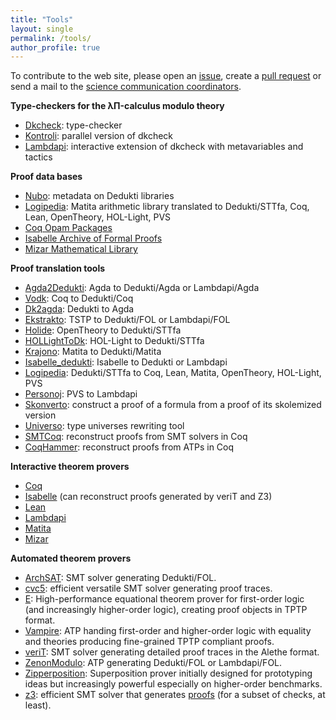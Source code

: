 ```yaml
---
title: "Tools"
layout: single
permalink: /tools/
author_profile: true
---
```


To contribute to the web site, please open an [issue](https://github.com/EuroProofNet/europroofnet.github.io/issues), create a [pull request](https://github.com/EuroProofNet/europroofnet.github.io) or send a mail to the [science communication coordinators](../contact).

**Type-checkers for the λΠ-calculus modulo theory**

- [Dkcheck](https://deducteam.github.io/): type-checker 
- [Kontroli](https://github.com/01mf02/kontroli-rs): parallel version of dkcheck
- [Lambdapi](https://github.com/Deducteam/lambdapi): interactive extension of dkcheck with metavariables and tactics

**Proof data bases**

- [Nubo](https://github.com/Deducteam/nubo): metadata on Dedukti libraries
- [Logipedia](https://github.com/Deducteam/Logipedia): Matita arithmetic library translated to Dedukti/STTfa, Coq, Lean, OpenTheory, HOL-Light, PVS
- [Coq Opam Packages](https://coq.inria.fr/opam/www/)
- [Isabelle Archive of Formal Proofs](https://www.isa-afp.org/)
- [Mizar Mathematical Library](http://mizar.org/library/)

**Proof translation tools**

- [Agda2Dedukti](https://github.com/Deducteam/Agda2Dedukti): Agda to Dedukti/Agda or Lambdapi/Agda
- [Vodk](https://github.com/Deducteam/CoqInE): Coq to Dedukti/Coq
- [Dk2agda](https://github.com/Deducteam/dk2agda): Dedukti to Agda
- [Ekstrakto](https://github.com/Deducteam/ekstrakto): TSTP to Dedukti/FOL or Lambdapi/FOL
- [Holide](https://github.com/Deducteam/Holide): OpenTheory to Dedukti/STTfa
- [HOLLightToDk](https://github.com/Deducteam/HOLLightToDk): HOL-Light to Dedukti/STTfa
- [Krajono](https://github.com/Deducteam/Krajono): Matita to Dedukti/Matita
- [Isabelle\_dedukti](https://github.com/Deducteam/isabelle_dedukti): Isabelle to Dedukti or Lambdapi
- [Logipedia](https://github.com/Deducteam/Logipedia): Dedukti/STTfa to Coq, Lean, Matita, OpenTheory, HOL-Light, PVS
- [Personoj](https://github.com/Deducteam/personoj): PVS to Lambdapi
- [Skonverto](https://github.com/Deducteam/SKonverto): construct a proof of a formula from a proof of its skolemized version
- [Universo](https://github.com/Deducteam/universo): type universes rewriting tool
- [SMTCoq](https://smtcoq.github.io/): reconstruct proofs from SMT solvers in Coq
- [CoqHammer](https://coqhammer.github.io/): reconstruct proofs from ATPs in Coq

**Interactive theorem provers**

- [Coq](http://coq.inria.fr/)
- [Isabelle](https://isabelle.in.tum.de/) (can reconstruct proofs generated by veriT and Z3)
- [Lean](http://leanprover.github.io/)
- [Lambdapi](https://github.com/Deducteam/lambdapi)
- [Matita](http://matita.cs.unibo.it/)
- [Mizar](http://mizar.org/)

**Automated theorem provers**

- [ArchSAT](https://github.com/Gbury/archsat): SMT solver generating Dedukti/FOL.
- [cvc5](https://cvc5.github.io/): efficient versatile SMT solver generating proof traces.
- [E](https://www.eprover.org): High-performance equational theorem prover for first-order logic (and
  increasingly higher-order logic), creating proof objects in TPTP format.
- [Vampire](https://vprover.github.io/): ATP handing first-order and higher-order logic with equality and theories producing fine-grained TPTP compliant proofs.
- [veriT](https://verit-solver.org/): SMT solver generating detailed proof traces in the Alethe format.
- [ZenonModulo](https://github.com/Deducteam/zenon_modulo): ATP generating Dedukti/FOL or Lambdapi/FOL.
- [Zipperposition](http://sneeuwballen.github.io/zipperposition/): Superposition prover initially designed for prototyping ideas but increasingly powerful especially on higher-order benchmarks.
- [z3](https://github.com/Z3Prover/z3/wiki): efficient SMT solver that generates [proofs](https://stackoverflow.com/questions/29577754/getting-proof-from-z3py) (for a subset of checks, at least).
